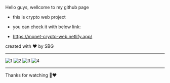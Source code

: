 Hello guys, wellcome to my github page

- this is crypto web project

- you can check it with below link:

- https://monet-crypto-web.netlify.app/

created with ❤️ by SBG

-----------------------------------

![1](https://github.com/moeinmnia80/crypto-web/assets/86520846/d05ed95a-3527-49f6-98eb-9fbfd5c4fcb0)
![2](https://github.com/moeinmnia80/crypto-web/assets/86520846/b3cc6f5e-9cf4-4f2d-9381-cfca4fe3ae4c)
![3](https://github.com/moeinmnia80/crypto-web/assets/86520846/e40b5ecf-367b-411f-8439-37af4df1a8b9)
![4](https://github.com/moeinmnia80/crypto-web/assets/86520846/0e921560-f6a9-41a2-9ce6-2323cfc4bcfe)

----------------------------------

Thanks for watching 🙏❤️
